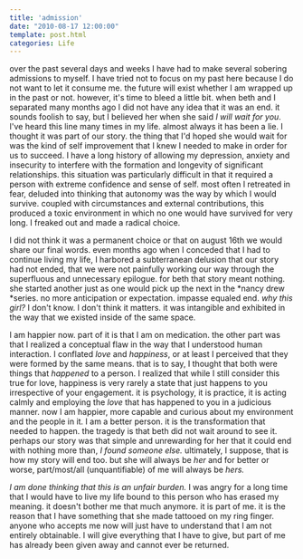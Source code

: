 ```yaml
---
title: 'admission'
date: "2010-08-17 12:00:00"
template: post.html
categories: Life
---
```


over the past several days and weeks I have had to make several sobering admissions to myself. I have tried not to focus on my past here because I do not want to let it consume me. the future will exist whether I am wrapped up in the past or not. however, it's time to bleed a little bit. when beth and I separated many months ago I did not have any idea that it was an end. it sounds foolish to say, but I believed her when she said *I will wait for you*. I've heard this line many times in my life. almost always it has been a lie. I thought it was part of our story. the thing that I'd hoped she would wait for was the kind of self improvement that I knew I needed to make in order for us to succeed. I have a long history of allowing my depression, anxiety and insecurity to interfere with the formation and longevity of significant relationships. this situation was particularly difficult in that it required a person with extreme confidence and sense of self. most often I retreated in fear, deluded into thinking that autonomy was the way by which I would survive. coupled with circumstances and external contributions, this produced a toxic environment in which no one would have survived for very long. I freaked out and made a radical choice.  
  
I did not think it was a permanent choice or that on august 16th we would share our final words. even months ago when I conceded that I had to continue living my life, I harbored a subterranean delusion that our story had not ended, that we were not painfully working our way through the superfluous and unnecessary epilogue. for beth that story meant nothing. she started another just as one would pick up the next in the *nancy drew *series. no more anticipation or expectation. impasse equaled end. *why this girl?* I don't know. I don't think it matters. it was intangible and exhibited in the way that we existed inside of the same space.  
  
I am happier now. part of it is that I am on medication. the other part was that I realized a conceptual flaw in the way that I understood human interaction. I conflated *love* and *happiness*, or at least I perceived that they were formed by the same means. that is to say, I thought that both were things that *happened* to a person. I realized that while I still consider this true for love, happiness is very rarely a state that just happens to you irrespective of your engagement. it is psychology, it is practice, it is acting calmly and employing the *love* that has happened to you in a judicious manner. now I am happier, more capable and curious about my environment and the people in it. I am a better person. it is the transformation that needed to happen. the tragedy is that beth did not wait around to see it. perhaps our story was that simple and unrewarding for her that it could end with nothing more than, *I found someone else.* ultimately, I suppose, that is how my story will end too. but she will always be *her* and for better or worse, part/most/all (unquantifiable) of me will always be *hers.*  
  
*I am done thinking that this is an unfair burden.* I was angry for a long time that I would have to live my life bound to this person who has erased my meaning. it doesn't bother me that much anymore. it is part of me. it is the reason that I have something that she made tattooed on my ring finger. anyone who accepts me now will just have to understand that I am not entirely obtainable. I will give everything that I have to give, but part of me has already been given away and cannot ever be returned.
